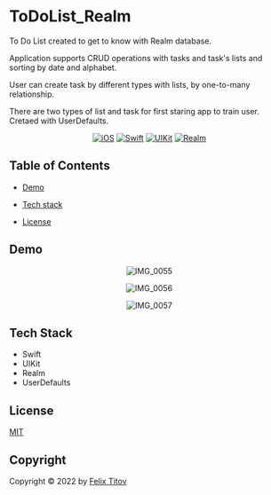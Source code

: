 # ToDoList_Realm

To Do List created to get to know with Realm database.

Application supports CRUD operations with tasks and task's lists and sorting by date and alphabet. 

User can create task by different types with lists, by one-to-many relationship.

There are two types of list and task for first staring app to train user. Cretaed with UserDefaults.

<div align="center">
  
  [![iOS](https://img.shields.io/badge/iOS-15.5-blue)](https://www.apple.com/ru/ios/ios-15/)
  [![Swift](https://img.shields.io/badge/Swift-5.5-orange)](https://developer.apple.com/documentation/swift)
  [![UIKit](https://img.shields.io/badge/UIKit-%20LTS-yellowgreen)](https://developer.apple.com/documentation/uikit)
  [![Realm](https://img.shields.io/static/v1?label=Realm&message=10.28&color=ff6964)](https://realm.io/)
  
</div>

## Table of Contents

- [Demo](#demo)

- [Tech stack](#tech-stack)

- [License](#copyright)

## Demo

<div align="center">

![IMG_0055](https://user-images.githubusercontent.com/56549889/182247109-8bd199be-2e17-40f7-97e5-f1459cb67afb.GIF)

![IMG_0056](https://user-images.githubusercontent.com/56549889/182247139-e2d1544b-494d-4bf1-9420-8f0707722005.GIF)

![IMG_0057](https://user-images.githubusercontent.com/56549889/182247168-5869f069-c8d7-4a5b-99c0-781ccb124962.GIF)

</div>

## Tech Stack

* Swift
* UIKit
* Realm
* UserDefaults

## License

[MIT](https://choosealicense.com/licenses/mit/)

## Copyright

Copyright © 2022 by [Felix Titov](https://github.com/filtitov2001)
